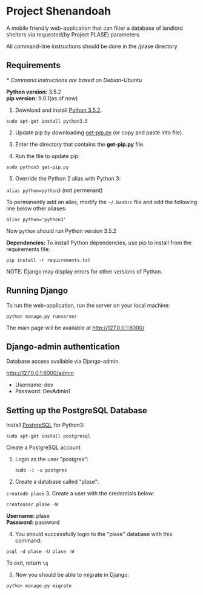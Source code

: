 # Project Shenandoah
A mobile friendly web-application that can filter a database of landlord shelters via requested(by Project PLASE) parameters.

All command-line instructions should be done in the /plase directory

## Requirements
_* Command instructions are based on Debian-Ubuntu_

__Python version:__ 3.5.2    
__pip version:__ 9.0.1(as of now)

1. Download and install [Python 3.5.2](https://www.python.org/downloads/release/python-352/).

  `sudo apt-get install python3.5`

2. Update pip by downloading [get-pip.py](https://bootstrap.pypa.io/get-pip.py) (or copy and paste into file).

3. Enter the directory that contains the __get-pip.py__ file.

4. Run the file to update pip:

  `sudo python3 get-pip.py`

5. Override the Python 2 alias with Python 3:

  `alias python=python3` (not permenant)

  To permanently add an alias, modify the `~/.bashrc` file and add the following line below other aliases:

  `alias python='python3'`

Now `python` should run Python version 3.5.2

__Dependencies:__ To install Python dependencies, use pip to install from the requirements file:

`pip install -r requirements.txt`

NOTE: Django may display errors for other versions of Python.

## Running Django
To run the web-application, run the server on your local machine:

`python manage.py runserver`

The main page will be available at http://127.0.0.1:8000/

## Django-admin authentication
Database access available via Django-admin.

http://127.0.0.1:8000/admin
* Username: dev
* Password: DevAdmin1

## Setting up the PostgreSQL Database

Install [PostgreSQL](https://www.postgresql.org/download/) for Python3:

  `sudo apt-get install postgresql`

Create a PostgreSQL account
1. Login as the user "postgres":

    `sudo -i -u postgres`

2. Create a database called "plase":

  `createdb plase`
3. Create a user with the credentials below:

  `createuser plase -W`  

  __Username:__ plase  
  __Password:__ password

4. You should successfully login to the "plase" database with this command:

  `psql -d plase -U plase -W`

  To exit, return `\q`

5. Now you should be able to migrate in Django:

  `python manage.py migrate`

